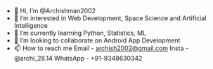 - 👋 Hi, I’m @Archishman2002
- 👀 I’m interested in Web Development, Space Science and Artificial Intelligence
- 🌱 I’m currently learning Python, Statistics, ML
- 💞️ I’m looking to collaborate on Android App Development
- 📫 How to reach me 
Email - archish2002@gmail.com
Insta - @archi_28.14
WhatsApp - +91-9348630342

<!---
Archishman2002/Archishman2002 is a ✨ special ✨ repository because its `README.md` (this file) appears on your GitHub profile.
You can click the Preview link to take a look at your changes.
--->
